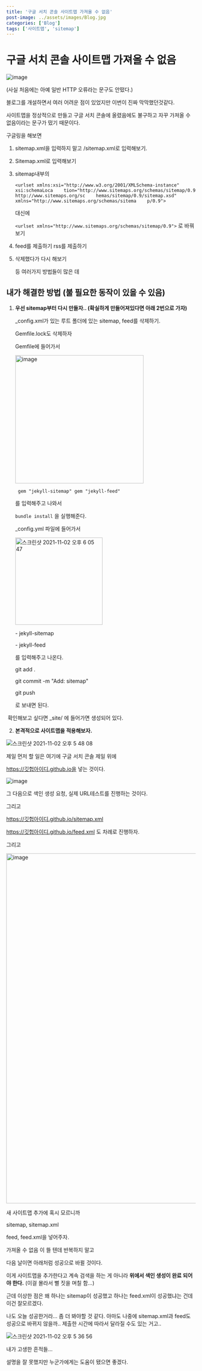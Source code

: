 ```yaml
---
title: '구글 서치 콘솔 사이트맵 가져올 수 없음'
post-image: ../assets/images/Blog.jpg
categories: ['Blog']
tags: ['사이트맵', 'sitemap']
---
```


# 구글 서치 콘솔 사이트맵 가져올 수 없음

![image](https://user-images.githubusercontent.com/80687913/139812796-c6b2203e-6695-4575-b3af-38ea32719124.png)

(사실 처음에는 아예 일반 HTTP 오류라는 문구도 안떴다.)

블로그를 개설하면서 여러 어려운 점이 있었지만 이번이 진짜 막막했던것같다.

사이트맵을 정상적으로 만들고 구글 서치 콘솔에 올렸음에도 불구하고 자꾸 가져올 수 없음이라는 문구가 떴기 때문이다.

구글링을 해보면 

1.  sitemap.xml을 입력하지 말고 /sitemap.xml로 입력해보기.

2.  Sitemap.xml로 입력해보기

3.  sitemap내부의 

    `<urlset xmlns:xsi="http://www.w3.org/2001/XMLSchema-instance" xsi:schemaLoca    tion="http://www.sitemaps.org/schemas/sitemap/0.9 http://www.sitemaps.org/sc    hemas/sitemap/0.9/sitemap.xsd" xmlns="http://www.sitemaps.org/schemas/sitema    p/0.9"> `

    대신에 

    `<urlset xmlns="http://www.sitemaps.org/schemas/sitemap/0.9">` 로 바꿔보기  

    

4.  feed를 제출하기 rss를 제출하기

5.  삭제했다가 다시 해보기

    

    등 여러가지 방법들이 많은 데



## **내가 해결한 방법** (불 필요한 동작이 있을 수 있음)

1.   **우선 sitemap부터 다시 만들자.. (확실하게 만들어져있다면 아래 2번으로 가자)** 

     _config.xml가 있는 루트 폴더에 있는 sitemap, feed를 삭제하기.

     Gemfile.lock도 삭제하자

     Gemfile에 들어가서 

     <img width="341" alt="image" src="https://user-images.githubusercontent.com/80687913/139818592-27983965-7260-4891-9942-096831dc1ae1.png"> 

     ` gem "jekyll-sitemap"
     gem "jekyll-feed"`

     를 입력해주고 나와서

     

     `bundle install` 을 실행해준다.

     

     _config.yml 파일에 들어가서

     <img width="232" alt="스크린샷 2021-11-02 오후 6 05 47" src="https://user-images.githubusercontent.com/80687913/139817490-ff2eaf10-2aa0-43a6-90d5-dfd021c6de10.png">

     \- jekyll-sitemap

     \- jekyll-feed

     를 입력해주고 나온다.

     

     git add .

     git commit -m "Add: sitemap"

     git push

     로 보내면 된다.



​		확인해보고 싶다면 _site/ 에 들어가면 생성되어 있다.



2.   **본격적으로 사이트맵을 적용해보자.** 

![스크린샷 2021-11-02 오후 5 48 08](https://user-images.githubusercontent.com/80687913/139814585-8ecde980-6569-4e40-89b0-c7d5370771d1.png)

제일 먼저 할 일은 여기에 구글 서치 콘솔 제일 위에 

https://깃헙아이디.github.io을 넣는 것이다.

![image](https://user-images.githubusercontent.com/80687913/139815318-508f94a9-9623-41eb-9b6c-f44736719b03.png)

그 다음으로 색인 생성 요청, 실제 URL테스트를 진행하는 것이다.

그리고 

https://깃헙아이디.github.io/sitemap.xml

https://깃헙아이디.github.io/feed.xml 도 차례로 진행하자.

그리고 

<img width="931" alt="image" src="https://user-images.githubusercontent.com/80687913/139819212-b9cca3a0-540b-42c1-aa68-d7de44fedfb9.png">

새 사이트맵 추가에 혹시 모르니까

sitemap, sitemap.xml

feed, feed.xml을 넣어주자.

가져올 수 없음 이 뜰 텐데 반복하지 말고

다음 날이면 아래처럼 성공으로 바뀔 것이다.

이게 사이트맵을 추가한다고 계속 검색을 하는 게 아니라 **위에서 색인 생성이 완료 되어야 한다.** (이걸 몰라서 뻘 짓을 며칠 함...)

근데 이상한 점은 왜 하나는 sitemap이 성공했고 하나는 feed.xml이 성공했냐는 건데 이건 잘모르겠다. 

나도 오늘 성공한거라... 좀 더 봐야할 것 같다. 아마도 나중에 sitemap.xml과 feed도 성공으로 바뀌지 않을까.. 제출한 시간에 따라서 달라질 수도 있는 거고..

![스크린샷 2021-11-02 오후 5 36 56](https://user-images.githubusercontent.com/80687913/139812818-48c34e7b-93fa-4355-869e-a650bd174b5f.png)

내가 고생한 흔적들...

설명을 잘 못했지만 누군가에게는 도움이 됐으면 좋겠다.

